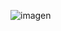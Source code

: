 ![imagen](https://user-images.githubusercontent.com/50048787/230513068-fbfe2324-94c7-4c33-b14e-facce199f67d.png)

